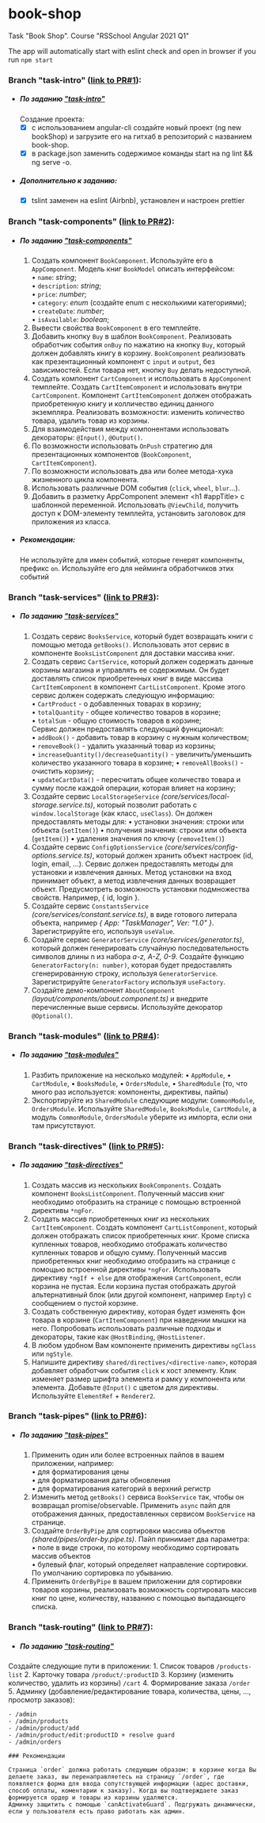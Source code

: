 # book-shop
Task "Book Shop". Course "RSSchool Angular 2021 Q1"

The app will automatically start with eslint check and open in browser if you run `npm start`

### Branch "task-intro" ([link to PR#1](https://github.com/Musmen/book-shop/pull/1)):
  - ##### По заданию ["task-intro"](https://github.com/rolling-scopes-school/tasks/blob/master/tasks/angular-new/angular-intro.md)
    Создание проекта:
    - [x] с использованием angular-cli создайте новый проект (ng new bookShop) и загрузите его на гитхаб в репозиторий с названием book-shop.
    - [x] в package.json заменить содержимое команды start на ng lint && ng serve -o.
  - ##### Дополнительно к заданию:
    - [x] tslint заменен на eslint (Airbnb), установлен и настроен prettier
 
### Branch "task-components" ([link to PR#2](https://github.com/Musmen/book-shop/pull/2)):
  - ##### По заданию ["task-components"](https://github.com/rolling-scopes-school/tasks/blob/master/tasks/angular-new/angular-components.md)

    1. Создать компонент `BookComponent`. Используйте его в `AppComponent`. Модель книг `BookModel` описать интерфейсом:  
      • `name`: _string_;  
      • `description`: _string_;  
      • `price`: _number_;  
      • `category`: _enum_ (создайте enum с несколькими категориями);  
      • `createDate`: _number_;  
      • `isAvailable`: _boolean_;
    2. Вывести свойства `BookComponent` в его темплейте. 
    3. Добавить кнопку `Buy` в шаблон `BookComponent`. Реализовать обработчик события `onBuy` по нажатию на кнопку `Buy`, который должен добавлять книгу в корзину. `BookComponent` реализовать как презентационный компонент с `input` и `output`, без зависимостей. Если товара нет, кнопку `Buy` делать недоступной.
    4. Создать компонент `CartComponent` и использовать в `AppComponent` темплейте. Создать `CartItemComponent` и использовать внутри `CartComponent`. Компонент `CartItemComponent` должен отображать приобретенную книгу и колличество единиц данного экземпляра. Реализовать возможности: изменить количество товара, удалить товар из корзины.
    5. Для взаимодействия между компонентами использовать декораторы: `@Input()`, `@Output()`.
    6. По возможности использовать `OnPush` стратегию для презентационных компонентов (`BookComponent`, `CartItemComponent`).
    7. По возможности использовать два или более метода-хука жизненного цикла компонента.
    8. Использовать различные DOM события (`click`, `wheel`, `blur`...).
    9. Добавить в разметку AppComponent элемент <h1 #appTitle></h1> с шаблонной переменной. Использовать `@ViewChild`, получить доступ к DOM-элементу темплейта, установить заголовок для приложения из класса.
  - ##### Рекомендации:
    Не используйте для имен событий, которые генерят компоненты, префикс `on`. Используйте его для нейминга обработчиков этих событий

### Branch "task-services" ([link to PR#3](https://github.com/Musmen/book-shop/pull/3)):
  - ##### По заданию ["task-services"](https://github.com/rolling-scopes-school/tasks/blob/master/tasks/angular-new/angular-services-di.md)
    1. Создать сервис `BooksService`, который будет возвращать книги с помощью метода `getBooks()`. Использовать этот сервис в компоненте `BooksListComponent` для доставки массива книг.
    2. Создать сервис `CartService`, который должен содержать данные корзины магазина и управлять ее содержимым. Он будет доставлять список приобретенных книг в виде массива `CartItemComponent` в компонент `CartListComponent`. Кроме этого сервис должен содержать следующую информацию:  
        • `CartProduct` - о добавленных товарах в корзину;  
        • `totalQuantity` - общее количество товаров в корзине;  
        • `totalSum` - общую стоимость товаров в корзине;  
      Сервис должен предоставлять следующий функционал:  
        • `addBook()` - добавить товар в корзину с нужным количеством;  
        • `removeBook()` - удалить указанный товар из корзины;  
        • `increaseQuantity()/decreaseQuantity()` - увеличить/уменьшить количество указанного товара в корзине;
      • `removeAllBooks()` - очистить корзину;  
        • `updateCartData()` - пересчитать общее количество товара и сумму после каждой операции, которая влияет на корзину;
    3. Создайте сервис `LocalStorageService` _(core/services/local-storage.service.ts)_, который позволит работать
      с `window.localStorage` (как класс, `useClass`).
      Он должен предоставлять методы для:
      • установки значения: строки или объекта (`setItem()`)
      • получения значения: строки или объекта (`getItem()`)
      • удаления значения по ключу (`removeItem()`)
    4. Создайте сервис `ConfigOptionsService` _(core/services/config-options.service.ts)_, который должен хранить объект настроек (id, login, email, ...). Сервис должен предоставлять методы для установки и извлечения данных. Метод установки на вход принимает объект, а метод извлечения данных возвращает объект. Предусмотреть возможность установки подмножества свойств. Например, { id, login }.
    5. Создайте сервис `ConstantsService` _(core/services/constant.service.ts)_, в виде готового литерала объекта, например _{ App: "TaskManager", Ver: "1.0" }_. Зарегистрируйте его, используя `useValue`.
    6. Создайте сервис `GeneratorService` _(core/services/generator.ts)_, который должен генерировать случайную последовательность символов длины n из набора _a-z, A-Z, 0-9_. Создайте функцию `GeneratorFactory(n: number)`, которая будет предоставлять сгенерированную строку, используя `GeneratorService`. Зарегистрируйте `GeneratorFactory` используя `useFactory`.
    7. Создайте демо-компонент `AboutComponent` _(layout/components/about.component.ts)_ и внедрите перечисленные выше сервисы. Используйте декоратор `@Optional()`.

### Branch "task-modules" ([link to PR#4](https://github.com/Musmen/book-shop/pull/4)):
  - ##### По заданию ["task-modules"](https://github.com/rolling-scopes-school/tasks/blob/master/tasks/angular-new/angular-modules.md)
    1. Разбить приложение на несколько модулей:
      • `AppModule`,
      • `CartModule`,
      • `BooksModule`,
      • `OrdersModule`,
      • `SharedModule` (то, что много раз используется: компоненты, директивы, пайпы)
    2. Экспортируйте из `SharedModule` следующие модули: `CommonModule`, `OrdersModule`. Используйте `SharedModule`, `BooksModule`, `CartModule`, а модуль `CommonModule`, `OrdersModule` уберите из импорта, если они там присутствуют.

### Branch "task-directives" ([link to PR#5](https://github.com/Musmen/book-shop/pull/5)):
  - ##### По заданию ["task-directives"](https://github.com/rolling-scopes-school/tasks/blob/master/tasks/angular-new/angular-directives.md)
    1. Создать массив из нескольких `BookComponents`. Создать компонент `BooksListComponent`. Полученный массив книг необходимо отобразить на странице c помощью встроенной директивы `*ngFor`.
    2. Создать массив приобретенных книг из нескольких `CartItemComponent`. Создать компонент `CartListComponent`, который должен отображать список приобретенных книг. Кроме списка купленных товаров, необходимо отображать количество купленных товаров и общую сумму. Полученный массив приобретенных книг необходимо отобразить на странице c помощью встроенной директивы `*ngFor`. Использовать директиву `*ngIf + else` для отображения `CartComponent`, если корзина не пустая. Если корзина пустая отображать другой альтернативный блок (или другой компонент, например `Empty`) с сообщением о пустой корзине.
    3. Создать собственную директиву, которая будет изменять фон товара в корзине (`CartItemComponent`) при наведении мышки на него. Попробовать использовать различные подходы и декораторы, такие как `@HostBinding`, `@HostListener`.
    4. В любом удобном Вам компоненте применить директивы `ngClass` или `ngStyle`.
    5. Напишите директиву `shared/directives/<directive-name>`, которая добавляет обработчик события `click` к хост элементу. Клик изменяет размер шрифта элемента и рамку у компонента или элемента. Добавьте `@Input()` с цветом для директивы. Используйте `ElementRef` + `Renderer2`.

### Branch "task-pipes" ([link to PR#6](https://github.com/Musmen/book-shop/pull/6)):
  - ##### По заданию ["task-pipes"](https://github.com/rolling-scopes-school/tasks/blob/master/tasks/angular-new/angular-pipes.md)
    1. Применить один или более встроенных пайпов в вашем приложении, например:  
      • для форматирования цены  
      • для форматирования даты обновления  
      • для форматирования категорий в верхний регистр
    2. Изменить метод `getBooks()` сервиса `BookService` так, чтобы он возвращал promise/observable. Применить `async` пайп для отображения данных, предоставленных сервисом `BookService` на странице.
    3. Создайте `OrderByPipe` для сортировки массива объектов _(shared/pipes/order-by.pipe.ts)_. Пайп принимает два параметра:  
        • поле в виде строки, по которому необходимо сортировать массив объектов  
        • булевый флаг, который определяет направление сортировки. По умолчанию сортировка по
      убыванию.
    4. Применить `OrderByPipe` в вашем приложении для сортировки товаров корзины, реализовать
      возможность сортировать массив книг по цене, количеству, названию c помощью выпадающего списка.

### Branch "task-routing" ([link to PR#7](https://github.com/Musmen/book-shop/pull/7)):
  - ##### По заданию ["task-routing"](https://github.com/rolling-scopes-school/tasks/blob/master/tasks/angular-new/angular-routing.md)
  Создайте следующие пути в приложении:
    1. Список товаров `/products-list`
    2. Карточку товара `/product/:productID`
    3. Корзину (изменить количество, удалить из корзины) `/cart`
    4. Формирование заказа `/order`
    5. Админку (добавление/редактирование товара, количества, цены, ..., просмотр заказов):

    - /admin
    - /admin/products
    - /admin/product/add
    - /admin/product/edit:productID + resolve guard
    - /admin/orders

    ### Рекомендации

    Страница `order` должна работать следующим образом: в корзине когда Вы делаете заказ, вы перенаправляетесь на страницу `/order`, где появляется форма для ввода сопутствующей информации (адрес доставки, способ оплаты, коментарии к заказу). Когда вы подтверждаете заказ формируется ордер и товары из корзины удаляются.
    Админку защитить c помощью `canActivateGuard`. Подгружать динамически, если у пользователя есть право работать как админ.
